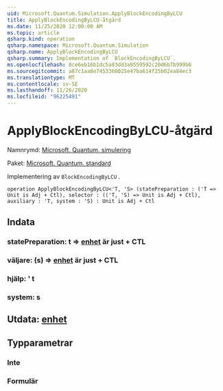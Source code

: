 ```yaml
---
uid: Microsoft.Quantum.Simulation.ApplyBlockEncodingByLCU
title: ApplyBlockEncodingByLCU-åtgärd
ms.date: 11/25/2020 12:00:00 AM
ms.topic: article
qsharp.kind: operation
qsharp.namespace: Microsoft.Quantum.Simulation
qsharp.name: ApplyBlockEncodingByLCU
qsharp.summary: Implementation of `BlockEncodingByLCU`.
ms.openlocfilehash: 8ce6eb16b1dc5a83dd3a9559592c20d6b7b999b6
ms.sourcegitcommit: a87c1aa8e7453360025e47ba614f25b02ea84ec3
ms.translationtype: MT
ms.contentlocale: sv-SE
ms.lasthandoff: 11/26/2020
ms.locfileid: "96225491"
---
```

# <a name="applyblockencodingbylcu-operation"></a>ApplyBlockEncodingByLCU-åtgärd

Namnrymd: [Microsoft. Quantum. simulering](xref:Microsoft.Quantum.Simulation)

Paket: [Microsoft. Quantum. standard](https://nuget.org/packages/Microsoft.Quantum.Standard)


Implementering av `BlockEncodingByLCU` .

```qsharp
operation ApplyBlockEncodingByLCU<'T, 'S> (statePreparation : ('T => Unit is Adj + Ctl), selector : (('T, 'S) => Unit is Adj + Ctl), auxiliary : 'T, system : 'S) : Unit is Adj + Ctl
```


## <a name="input"></a>Indata

### <a name="statepreparation--t--unit--is-adj--ctl"></a>statePreparation: t => [enhet](xref:microsoft.quantum.lang-ref.unit)  är just + CTL




### <a name="selector--ts--unit--is-adj--ctl"></a>väljare: (s) => [enhet](xref:microsoft.quantum.lang-ref.unit)  är just + CTL




### <a name="auxiliary--t"></a>hjälp: ' t




### <a name="system--s"></a>system: s





## <a name="output--unit"></a>Utdata: [enhet](xref:microsoft.quantum.lang-ref.unit)



## <a name="type-parameters"></a>Typparametrar

### <a name="t"></a>Inte


### <a name="s"></a>Formulär

